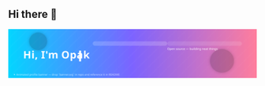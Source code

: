 ## Hi there 👋

![Animated Banner](./banner.svg)

<!--
**Aufadholi/Aufadholi** is a ✨ _special_ ✨ repository because its `README.md` (this file) appears on your GitHub profile.
...
-->
